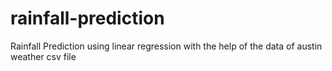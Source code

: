 # rainfall-prediction


Rainfall Prediction using linear regression with the help of the data of austin weather csv file
